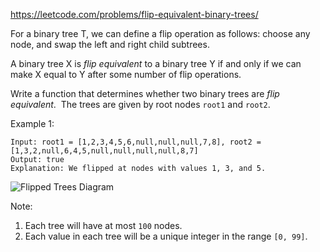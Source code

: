 https://leetcode.com/problems/flip-equivalent-binary-trees/

For a binary tree T, we can define a flip operation as follows: choose any node, and swap the left and right child subtrees.

A binary tree X is *flip equivalent* to a binary tree Y if and only if we can make X equal to Y after some number of flip operations.

Write a function that determines whether two binary trees are *flip equivalent*.  The trees are given by root nodes `root1` and `root2`.

Example 1:
```
Input: root1 = [1,2,3,4,5,6,null,null,null,7,8], root2 = [1,3,2,null,6,4,5,null,null,null,null,8,7]
Output: true
Explanation: We flipped at nodes with values 1, 3, and 5.
```
![Flipped Trees Diagram](https://assets.leetcode.com/uploads/2018/11/29/tree_ex.png)

Note:

1.  Each tree will have at most `100` nodes.
2.  Each value in each tree will be a unique integer in the range `[0, 99]`.
